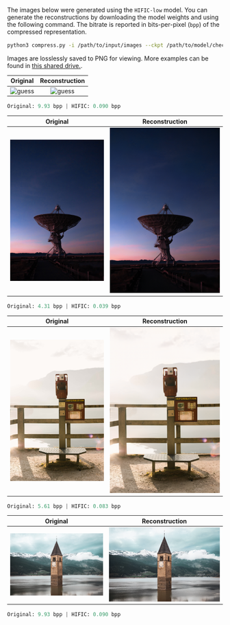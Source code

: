 The images below were generated using the `HIFIC-low` model. You can generate the reconstructions by downloading the model weights and using the following command. The bitrate is reported in bits-per-pixel (`bpp`) of the compressed representation.

```bash
python3 compress.py -i /path/to/input/images --ckpt /path/to/model/checkpoint --reconstruct
```

Images are losslessly saved to PNG for viewing. More examples can be found in [this shared drive.](https://drive.google.com/drive/folders/1lH1pTmekC1jL-gPi1fhEDuyjhfe5x6WG).

Original | Reconstruction
:-------------------------:|:-------------------------:
![guess](assets/originals/cathedral_9.93bpp) | ![guess](assets/hific/cathedral_RECON_0.090bpp)

```python
Original: 9.93 bpp | HIFIC: 0.090 bpp
```


Original | Reconstruction
:-------------------------:|:-------------------------:
![guess](assets/originals/satellite_4.31bpp.png) | ![guess](assets/hific/satellite_RECON_0.039bpp.png)

```python
Original: 4.31 bpp | HIFIC: 0.039 bpp
```

Original | Reconstruction
:-------------------------:|:-------------------------:
![guess](assets/originals/telephone_5.61bpp.png) | ![guess](assets/hific/telephone_RECON_0.083bpp.png)

```python
Original: 5.61 bpp | HIFIC: 0.083 bpp
```

Original | Reconstruction
:-------------------------:|:-------------------------:
![guess](assets/originals/clocktower_9.93bpp.png) | ![guess](assets/hific/clocktower_RECON_0.090bpp.png)

```python
Original: 9.93 bpp | HIFIC: 0.090 bpp
```
